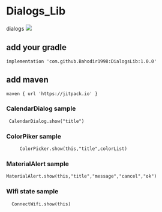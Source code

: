 # Dialogs_Lib
dialogs
[![](https://jitpack.io/v/Bahodir1998/DialogsLib.svg)](https://jitpack.io/#Bahodir1998/DialogsLib)


## add your gradle 
``` 
implementation 'com.github.Bahodir1998:DialogsLib:1.0.0' 
``` 
## add maven 
```
maven { url 'https://jitpack.io' }
```
### CalendarDialog sample 
```
 CalendarDialog.show("title")
 ```
### ColorPiker sample 
```
     ColorPicker.show(this,"title",colorList)
```
### MaterialAlert sample 
```
MaterialAlert.show(this,"title","message","cancel","ok")
```
### Wifi state sample 
```
  ConnectWifi.show(this)
```

